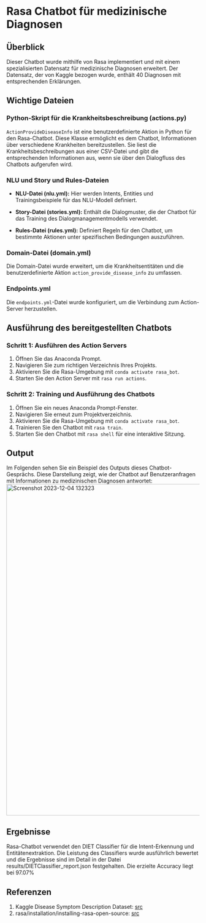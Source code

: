 # Rasa Chatbot für medizinische Diagnosen

## Überblick
Dieser Chatbot wurde mithilfe von Rasa implementiert und mit einem spezialisierten Datensatz für medizinische Diagnosen erweitert. Der Datensatz, der von Kaggle bezogen wurde, enthält 40 Diagnosen mit entsprechenden Erklärungen.

## Wichtige Dateien

### Python-Skript für die Krankheitsbeschreibung (actions.py)
`ActionProvideDiseaseInfo` ist eine benutzerdefinierte Aktion in Python für den Rasa-Chatbot. Diese Klasse ermöglicht es dem Chatbot, Informationen über verschiedene Krankheiten bereitzustellen. Sie liest die Krankheitsbeschreibungen aus einer CSV-Datei und gibt die entsprechenden Informationen aus, wenn sie über den Dialogfluss des Chatbots aufgerufen wird.

### NLU und Story und Rules-Dateien
- **NLU-Datei (nlu.yml):** Hier werden Intents, Entities und Trainingsbeispiele für das NLU-Modell definiert.

- **Story-Datei (stories.yml):** Enthält die Dialogmuster, die der Chatbot für das Training des Dialogmanagementmodells verwendet.

- **Rules-Datei (rules.yml):** Definiert Regeln für den Chatbot, um bestimmte Aktionen unter spezifischen Bedingungen auszuführen.

### Domain-Datei (domain.yml)

Die Domain-Datei wurde erweitert, um die Krankheitsentitäten und die benutzerdefinierte Aktion `action_provide_disease_info` zu umfassen.

### Endpoints.yml
Die `endpoints.yml`-Datei wurde konfiguriert, um die Verbindung zum Action-Server herzustellen.

## Ausführung des bereitgestellten Chatbots

### Schritt 1: Ausführen des Action Servers
1. Öffnen Sie das Anaconda Prompt.
2. Navigieren Sie zum richtigen Verzeichnis Ihres Projekts.
3. Aktivieren Sie die Rasa-Umgebung mit `conda activate rasa_bot`.
4. Starten Sie den Action Server mit `rasa run actions`.

### Schritt 2: Training und Ausführung des Chatbots
1. Öffnen Sie ein neues Anaconda Prompt-Fenster.
2. Navigieren Sie erneut zum Projektverzeichnis.
3. Aktivieren Sie die Rasa-Umgebung mit `conda activate rasa_bot`.
4. Trainieren Sie den Chatbot mit `rasa train`.
5. Starten Sie den Chatbot mit `rasa shell` für eine interaktive Sitzung.

## Output 
Im Folgenden sehen Sie ein Beispiel des Outputs dieses Chatbot-Gesprächs. Diese Darstellung zeigt, wie der Chatbot auf Benutzeranfragen mit Informationen zu medizinischen Diagnosen antwortet:
<img width="863" alt="Screenshot 2023-12-04 132323" src="https://github.com/itsmeeeeeee/chatbot_rasa/assets/96257594/d5df5979-adfc-4e01-9012-f1a905171c04">

## Ergebnisse

Rasa-Chatbot verwendet den DIET Classifier für die Intent-Erkennung und Entitätenextraktion. Die Leistung des Classifiers wurde ausführlich bewertet und die Ergebnisse sind im Detail in der Datei results/DIETClassifier_report.json festgehalten.  Die erzielte Accuracy liegt bei 97.07%

## Referenzen

1. Kaggle Disease Symptom Description Dataset: [src](https://www.kaggle.com/datasets/itachi9604/disease-symptom-description-dataset?select=symptom_Description.csv)
2. rasa/installation/installing-rasa-open-source: [src](https://rasa.com/docs/rasa/installation/installing-rasa-open-source)
